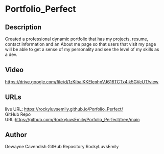 # Portfolio_Perfect

## Description

Created a professional dynamic portfolio that has my projects, resume, contact information and an About me page so that users that visit my page will be able to get a sense of my personality and see the level of my skills as a dev.



## Video


https://drive.google.com/file/d/1zKibalKKEIephpVJ616TCTx4ik5GVeUT/view


## URLs

live URL: https://rockyluvsemily.github.io/Porfolio_Perfect/
<br>
GitHub Repo URL:https://github.com/RockyluvsEmily/Porfolio_Perfect/tree/main

## Author
Dewayne Cavendish
GitHub Repository RockyLuvsEmily


